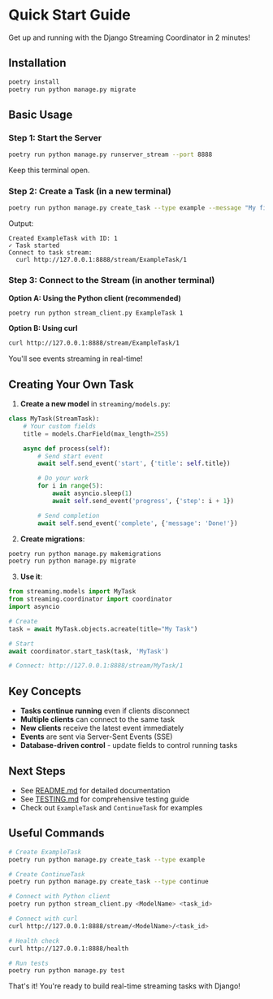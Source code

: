 # Quick Start Guide

Get up and running with the Django Streaming Coordinator in 2 minutes!

## Installation

```bash
poetry install
poetry run python manage.py migrate
```

## Basic Usage

### Step 1: Start the Server

```bash
poetry run python manage.py runserver_stream --port 8888
```

Keep this terminal open.

### Step 2: Create a Task (in a new terminal)

```bash
poetry run python manage.py create_task --type example --message "My first task"
```

Output:
```
Created ExampleTask with ID: 1
✓ Task started
Connect to task stream:
  curl http://127.0.0.1:8888/stream/ExampleTask/1
```

### Step 3: Connect to the Stream (in another terminal)

**Option A: Using the Python client (recommended)**

```bash
poetry run python stream_client.py ExampleTask 1
```

**Option B: Using curl**

```bash
curl http://127.0.0.1:8888/stream/ExampleTask/1
```

You'll see events streaming in real-time!

## Creating Your Own Task

1. **Create a new model** in `streaming/models.py`:

```python
class MyTask(StreamTask):
    # Your custom fields
    title = models.CharField(max_length=255)

    async def process(self):
        # Send start event
        await self.send_event('start', {'title': self.title})

        # Do your work
        for i in range(5):
            await asyncio.sleep(1)
            await self.send_event('progress', {'step': i + 1})

        # Send completion
        await self.send_event('complete', {'message': 'Done!'})
```

2. **Create migrations**:

```bash
poetry run python manage.py makemigrations
poetry run python manage.py migrate
```

3. **Use it**:

```python
from streaming.models import MyTask
from streaming.coordinator import coordinator
import asyncio

# Create
task = await MyTask.objects.acreate(title="My Task")

# Start
await coordinator.start_task(task, 'MyTask')

# Connect: http://127.0.0.1:8888/stream/MyTask/1
```

## Key Concepts

- **Tasks continue running** even if clients disconnect
- **Multiple clients** can connect to the same task
- **New clients** receive the latest event immediately
- **Events** are sent via Server-Sent Events (SSE)
- **Database-driven control** - update fields to control running tasks

## Next Steps

- See [README.md](README.md) for detailed documentation
- See [TESTING.md](TESTING.md) for comprehensive testing guide
- Check out `ExampleTask` and `ContinueTask` for examples

## Useful Commands

```bash
# Create ExampleTask
poetry run python manage.py create_task --type example

# Create ContinueTask
poetry run python manage.py create_task --type continue

# Connect with Python client
poetry run python stream_client.py <ModelName> <task_id>

# Connect with curl
curl http://127.0.0.1:8888/stream/<ModelName>/<task_id>

# Health check
curl http://127.0.0.1:8888/health

# Run tests
poetry run python manage.py test
```

That's it! You're ready to build real-time streaming tasks with Django!
